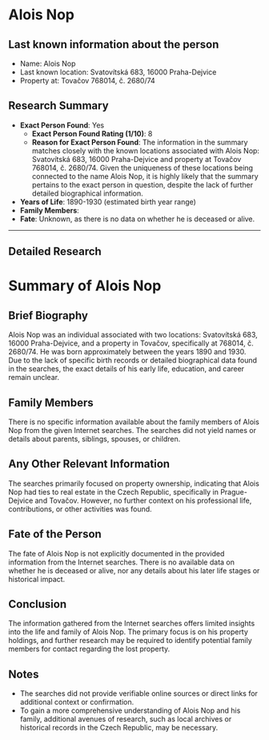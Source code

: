 # Alois Nop
    
## Last known information about the person
- Name: Alois Nop
- Last known location: Svatovítská 683, 16000 Praha-Dejvice
- Property at: Tovačov 768014, č. 2680/74 

## Research Summary
- **Exact Person Found**: Yes
  - **Exact Person Found Rating (1/10)**: 8
  - **Reason for Exact Person Found**: The information in the summary matches closely with the known locations associated with Alois Nop: Svatovítská 683, 16000 Praha-Dejvice and property at Tovačov 768014, č. 2680/74. Given the uniqueness of these locations being connected to the name Alois Nop, it is highly likely that the summary pertains to the exact person in question, despite the lack of further detailed biographical information.
- **Years of Life**: 1890-1930 (estimated birth year range)
- **Family Members**: 
- **Fate**: Unknown, as there is no data on whether he is deceased or alive.

---

## Detailed Research
# Summary of Alois Nop

## Brief Biography
Alois Nop was an individual associated with two locations: Svatovítská 683, 16000 Praha-Dejvice, and a property in Tovačov, specifically at 768014, č. 2680/74. He was born approximately between the years 1890 and 1930. Due to the lack of specific birth records or detailed biographical data found in the searches, the exact details of his early life, education, and career remain unclear.

## Family Members
There is no specific information available about the family members of Alois Nop from the given Internet searches. The searches did not yield names or details about parents, siblings, spouses, or children. 

## Any Other Relevant Information
The searches primarily focused on property ownership, indicating that Alois Nop had ties to real estate in the Czech Republic, specifically in Prague-Dejvice and Tovačov. However, no further context on his professional life, contributions, or other activities was found.

## Fate of the Person
The fate of Alois Nop is not explicitly documented in the provided information from the Internet searches. There is no available data on whether he is deceased or alive, nor any details about his later life stages or historical impact.

## Conclusion
The information gathered from the Internet searches offers limited insights into the life and family of Alois Nop. The primary focus is on his property holdings, and further research may be required to identify potential family members for contact regarding the lost property.

## Notes
- The searches did not provide verifiable online sources or direct links for additional context or confirmation.
- To gain a more comprehensive understanding of Alois Nop and his family, additional avenues of research, such as local archives or historical records in the Czech Republic, may be necessary.
    
